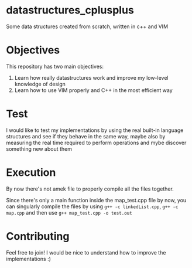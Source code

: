 # datastructures_cplusplus
Some data structures created from scratch, written in c++ and VIM

# Objectives
This repository has two main objectives:
1. Learn how really datastructures work and improve my low-level knowledge of design
2. Learn how to use VIM properly and C++ in the most efficient way

# Test
I would like to test my implementations by using the real built-in language structures and see if they behave in the same way, maybe also by measuring the real time required to perform operations and mybe discover something new about them

# Execution
By now there's not amek file to properly compile all the files together.

 Since there's only a main function inside the map_test.cpp file by now, you can singularly compile the files by using 
 `g++ -c linkedList.cpp`, `g++ -c map.cpp` and then use `g++ map_test.cpp -o test.out`

 # Contributing
 Feel free to join! I would be nice to understand how to improve the implementations :)
